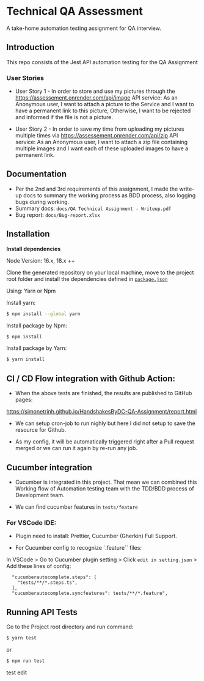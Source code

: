 # Technical QA Assessment

A take-home automation testing assignment for QA interview.

## Introduction

This repo consists of the Jest API automation testing for the QA Assignment

### User Stories

- User Story 1 -
  In order to store and use my pictures through the https://assessement.onrender.com/api/image API service:
  As an Anonymous user,
  I want to attach a picture to the Service
  and I want to have a permanent link to this picture,
  Otherwise, I want to be rejected and informed if the file is not a picture.

- User Story 2 -
  In order to save my time from uploading my pictures multiple times via https://assessement.onrender.com/api/zip API service:
  As an Anonymous user,
  I want to attach a zip file containing multiple images
  and I want each of these uploaded images to have a permanent link.

## Documentation

- Per the 2nd and 3rd requirements of this assignment, I made the write-up docs to summary the working process as BDD process, also logging bugs during working.
- Summary docs: `docs/QA Technical Assignment - Writeup.pdf`
- Bug report: `docs/Bug-report.xlsx`

## Installation

**Install dependencies**

Node Version: 16.x, 18.x ++

Clone the generated repository on your local machine, move to the project root folder and install the dependencies defined in [`package.json`](./package.json)

Using: Yarn or Npm

Install yarn:

```bash
$ npm install --global yarn
```

Install package by Npm:

```bash
$ npm install
```

Install package by Yarn:

```bash
$ yarn install
```

## CI / CD Flow integration with Github Action:

- When the above tests are finished, the results are published to GitHub pages:

https://simonetrinh.github.io/HandshakesByDC-QA-Assignment/report.html

- We can setup cron-job to run nighly but here I did not setup to save the resource for Github.

- As my config, it will be automatically triggered right after a Pull request merged or we can run it again by re-run any job.

## Cucumber integration

- Cucumber is integrated in this project. That mean we can combined this Working flow of Automation testing team with the TDD/BDD process of Development team.

- We can find cucumber features in `tests/feature`

### For VSCode IDE:

- Plugin need to install: Prettier, Cucumber (Gherkin) Full Support.

- For Cucumber config to recognize `.feature`` files:

In VSCode > Go to Cucumber plugin setting > Click `edit in setting.json` > Add these lines of config:

```
  "cucumberautocomplete.steps": [
    "tests/**/*.steps.ts",
  ],
  "cucumberautocomplete.syncfeatures": tests/**/*.feature",
```

## Running API Tests

Go to the Project root directory and run command:

```bash
$ yarn test
```

or

```bash
$ npm run test
```

test edit
